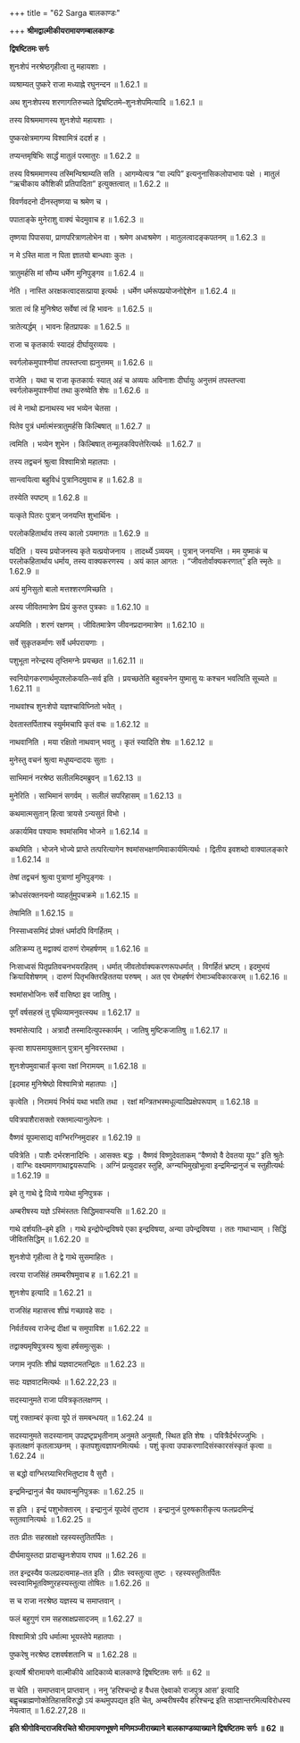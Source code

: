 +++
title = "62 Sarga बालकाण्डः"

+++
**श्रीमद्वाल्मीकीयरामायणम्बालकाण्डः**

**द्विषष्टितमः सर्गः**

शुनःशेपं नरश्रेष्ठगृहीत्वा तु महायशाः ।

व्यश्राम्यत् पुष्करे राजा मध्याह्ने रघुनन्दन ॥ 1.62.1 ॥

अथ शुनःशेपस्य शरणागतिरुच्यते द्विषष्टितमे–शुनःशेपमित्यादि ॥ 1.62.1 ॥

तस्य विश्रममाणस्य शुनःशेपो महायशाः ।

पुष्करक्षेत्रमागम्य विश्वामित्रं ददर्श ह ।

तप्यन्तमृषिभिः सार्द्धं मातुलं परमातुरः ॥ 1.62.2 ॥

तस्य विश्रममाणस्य तस्मिन्विश्राम्यति सति । आगम्येत्यत्र “वा ल्यपि” इत्यनुनासिकलोपाभावः पक्षे । मातुलं “ऋचीकाय कौशिकी प्रतिपादिता” इत्युक्तत्वात् ॥ 1.62.2 ॥

विवर्णवदनो दीनस्तृष्णया च श्रमेण च ।

पपाताङ्के मुनेराशु वाक्यं चेदमुवाच ह ॥ 1.62.3 ॥

तृष्णया पिपासया, प्राणपरित्राणलोभेन वा । श्रमेण अध्वश्रमेण । मातुलत्वादङ्कपतनम् ॥ 1.62.3 ॥

न मे ऽस्ति माता न पिता ज्ञातयो बान्धवाः कुतः ।

त्रातुमर्हसि मां सौम्य धर्मेण मुनिपुङ्गव ॥ 1.62.4 ॥

नेति । नास्ति अरक्षकत्वादसत्प्राया इत्यर्थः । धर्मेण धर्मरूपप्रयोजनोद्देशेन ॥ 1.62.4 ॥

त्राता त्वं हि मुनिश्रेष्ठ सर्वेषां त्वं हि भावनः ॥ 1.62.5 ॥

त्रातेत्यर्द्धम् । भावनः हितप्रापकः ॥ 1.62.5 ॥

राजा च कृतकार्यः स्यादहं दीर्घायुरव्ययः ।

स्वर्गलोकमुपाश्नीयां तपस्तप्त्वा ह्यनुत्तमम् ॥ 1.62.6 ॥

राजेति । यथा च राजा कृतकार्यः स्यात् अहं च अव्ययः अविनाशः दीर्घायुः अनुत्तमं तपस्तप्त्वा स्वर्गलोकमुपाश्नीयां तथा कुरुष्वेति शेषः ॥ 1.62.6 ॥

त्वं मे नाथो ह्यनाथस्य भव भव्येन चेतसा ।

पितेव पुत्रं धर्मात्मंस्त्रातुमर्हसि किल्बिषात् ॥ 1.62.7 ॥

त्वमिति । भव्येन शुभेन । किल्बिषात् तन्मूलकविपत्तेरित्यर्थः ॥ 1.62.7 ॥

तस्य तद्वचनं श्रुत्वा विश्वामित्रो महातपाः ।

सान्त्वयित्वा बहुविधं पुत्रानिदमुवाच ह ॥ 1.62.8 ॥

तस्येति स्पष्टम् ॥ 1.62.8 ॥

यत्कृते पितरः पुत्रान् जनयन्ति शुभार्थिनः ।

परलोकहितार्थाय तस्य कालो ऽयमागतः ॥ 1.62.9 ॥

यदिति । यस्य प्रयोजनस्य कृते यत्प्रयोजनाय । तादर्थ्ये ऽव्ययम् । पुत्रान् जनयन्ति । मम युष्माकं च परलोकहितार्थाय धर्माय, तस्य वाक्यकरणस्य । अयं काल आगतः । “जीवतोर्वाक्यकरणात्” इति स्मृतेः ॥ 1.62.9 ॥

अयं मुनिसुतो बालो मत्तश्शरणमिच्छति ।

अस्य जीवितमात्रेण प्रियं कुरुत पुत्रकाः ॥ 1.62.10 ॥

अयमिति । शरणं रक्षणम् । जीवितमात्रेण जीवनप्रदानमात्रेण ॥ 1.62.10 ॥

सर्वे सुकृतकर्माणः सर्वे धर्मपरायणाः ।

पशुभूता नरेन्द्रस्य तृप्तिमग्नेः प्रयच्छत ॥ 1.62.11 ॥

स्वनियोगकरणार्थमुपश्लोकयति–सर्व इति । प्रयच्छतेति बहुवचनेन युष्मासु यः कश्चन भवत्विति सूच्यते ॥ 1.62.11 ॥

नाथवांश्च शुनःशेपो यज्ञश्चाविघ्नितो भवेत् ।

देवतास्तर्पिताश्च स्युर्ममचापि कृतं वचः ॥ 1.62.12 ॥

नाथवानिति । मया रक्षितो नाथवान् भवतु । कृतं स्यादिति शेषः ॥ 1.62.12 ॥

मुनेस्तु वचनं श्रुत्वा मधुष्यन्दादयः सुताः ।

साभिमानं नरश्रेष्ठ सलीलमिदमब्रुवन् ॥ 1.62.13 ॥

मुनेरिति । साभिमानं सगर्वम् । सलीलं सपरिहासम् ॥ 1.62.13 ॥

कथमात्मसुतान् हित्वा त्रायसे ऽन्यसुतं विभो ।

अकार्यमिव पश्यामः श्वमांसमिव भोजने ॥ 1.62.14 ॥

कथमिति । भोजने भोज्ये प्राप्ते तत्परित्यागेन श्वमांसभक्षणमिवाकार्यमित्यर्थः । द्वितीय इवशब्दो वाक्यालङ्कारे ॥ 1.62.14 ॥

तेषां तद्वचनं श्रुत्वा पुत्राणां मुनिपुङ्गवः ।

क्रोधसंरक्तनयनो व्याहर्तुमुपचक्रमे ॥ 1.62.15 ॥

तेषामिति ॥ 1.62.15 ॥

निस्साध्वसमिदं प्रोक्तं धर्मादपि विगर्हितम् ।

अतिक्रम्य तु मद्वाक्यं दारुणं रोमहर्षणम् ॥ 1.62.16 ॥

निःसाध्वसं पितृप्रतिवचनभयरहितम् । धर्मात् जीवतोर्वाक्यकरणरूपधर्मात् । विगर्हितं भ्रष्टम् । इदमुभयं क्रियाविशेषणम् । दारुणं पितृभक्तिरहिततया परुषम् । अत एव रोमहर्षणं रोमाञ्चविकारकरम् ॥ 1.62.16 ॥

श्वमांसभोजिनः सर्वे वासिष्ठा इव जातिषु ।

पूर्णं वर्षसहस्रं तु पृथिव्यामनुवत्स्यथ ॥ 1.62.17 ॥

श्वमांसेत्यादि । अत्रादौ तस्मादित्युपस्कार्यम् । जातिषु मुष्टिकजातिषु ॥ 1.62.17 ॥

कृत्वा शापसमायुक्तान् पुत्रान् मुनिवरस्तथा ।

शुनःशेपमुवाचार्तं कृत्वा रक्षां निरामयम् ॥ 1.62.18 ॥

\[इदमाह मुनिश्रेष्ठो विश्वामित्रो महातपाः ।\]

कृत्वेति । निरामयं निर्भयं यथा भवति तथा । रक्षां मन्त्रितभस्मधूल्यादिप्रक्षेपरूपाम् ॥ 1.62.18 ॥

पवित्रपाशैरासक्तो रक्तमाल्यानुलेपनः ।

वैष्णवं यूपमासाद्य वाग्भिरग्निमुदाहर ॥ 1.62.19 ॥

पवित्रेति । पाशैः दर्भरशनादिभिः । आसक्तः बद्धः । वैष्णवं विष्णुदेवताकम् “वैष्णवो वै देवतया यूपः” इति श्रुतेः । वाग्भिः वक्ष्यमाणगाथाद्वयरूपाभिः । अग्निं प्रत्युदाहर स्तुहि, अग्न्यभिमुखोभूत्वा इन्द्रमिन्द्रानुजं च स्तुहीत्यर्थः ॥ 1.62.19 ॥

इमे तु गाथे द्वे दिव्ये गायेथा मुनिपुत्रक ।

अम्बरीषस्य यज्ञे ऽस्मिंस्ततः सिद्धिमवाप्स्यसि ॥ 1.62.20 ॥

गाथे दर्शयति–इमे इति । गाथे इन्द्रोपेन्द्रविषये एका इन्द्रविषया, अन्या उपेन्द्रविषया । ततः गाथाभ्याम् । सिद्धिं जीवितसिद्धिम् ॥ 1.62.20 ॥

शुनःशेपो गृहीत्वा ते द्वे गाथे सुसमाहितः ।

त्वरया राजसिंहं तमम्बरीषमुवाच ह ॥ 1.62.21 ॥

शुनःशेप इत्यादि ॥ 1.62.21 ॥

राजसिंह महासत्त्व शीघ्रं गच्छावहे सदः ।

निर्वर्तयस्व राजेन्द्र दीक्षां च समुपाविश ॥ 1.62.22 ॥

तद्वाक्यमृषिपुत्रस्य श्रुत्वा हर्षसमुत्सुकः ।

जगाम नृपतिः शीघ्रं यज्ञवाटमतन्द्रितः ॥ 1.62.23 ॥

सदः यज्ञवाटमित्यर्थः ॥ 1.62.22,23 ॥

सदस्यानुमते राजा पवित्रकृतलक्षणम् ।

पशुं रक्ताम्बरं कृत्वा यूपे तं समबन्धयत् ॥ 1.62.24 ॥

सदस्यानुमते सदस्यानाम् उपद्रष्टृप्रभृतीनाम् अनुमते अनुमतौ, स्थित इति शेषः । पवित्रैर्दर्भरज्जुभिः । कृतलक्षणं कृतलाञ्छनम् । कृतपशुत्वज्ञापनमित्यर्थः । पशुं कृत्वा उपाकरणादिसंस्कारसंस्कृतं कृत्वा ॥ 1.62.24 ॥

स बद्धो वाग्भिरग्र्याभिरभितुष्टाव वै सुरौ ।

इन्द्रमिन्द्रानुजं चैव यथावन्मुनिपुत्रकः ॥ 1.62.25 ॥

स इति । इन्द्रं पशुभोक्तारम् । इन्द्रानुजं यूपदेवं तुष्टाव । इन्द्रानुजं पुरुषकारीकृत्य फलप्रदमिन्द्रं स्तुतवानित्यर्थः ॥ 1.62.25 ॥

ततः प्रीतः सहस्राक्षो रहस्यस्तुतितर्पितः ।

दीर्घमायुस्तदा प्रादाच्छुनःशेपाय राघव ॥ 1.62.26 ॥

तत इन्द्रस्यैव फलप्रदत्वमाह–तत इति । प्रीतः स्वस्तुत्या तुष्टः । रहस्यस्तुतितर्पितः स्वस्वामिभूतविष्णुरहस्यस्तुत्या तोषितः ॥ 1.62.26 ॥

स च राजा नरश्रेष्ठ यज्ञस्य च समाप्तवान् ।

फलं बहुगुणं राम सहस्राक्षप्रसादजम् ॥ 1.62.27 ॥

विश्वामित्रो ऽपि धर्मात्मा भूयस्तेपे महातपाः ।

पुष्करेषु नरश्रेष्ठ दशवर्षशतानि च ॥ 1.62.28 ॥

इत्यार्षे श्रीरामायणे वाल्मीकीये आदिकाव्ये बालकाण्डे द्विषष्टितमः सर्गः ॥ 62 ॥

स चेति । समाप्तवान् प्राप्तवान् । ननु ‘हरिश्चन्द्रो ह वैधस ऐक्ष्वाको राजपुत्र आस’ इत्यादि बह्वृचब्राह्मणोक्तेतिहासविरुद्धो ऽयं कथमुपपद्यत इति चेत्, अम्बरीषस्यैव हरिश्चन्द्र इति सञ्ज्ञान्तरमित्यविरोधस्य नेयत्वात् ॥ 1.62.27,28 ॥

**इति श्रीगोविन्दराजविरचिते श्रीरामायणभूषणे मणिमञ्जीराख्याने बालकाण्डव्याख्याने द्विषष्टितमः सर्गः ॥ 62 ॥**
